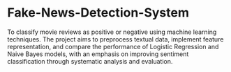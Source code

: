 # Fake-News-Detection-System
To classify movie reviews as positive or negative using machine learning techniques. The project aims to preprocess textual data, implement feature representation, and compare the performance of Logistic Regression and Naive Bayes models, with an emphasis on improving sentiment classification through systematic analysis and evaluation.
